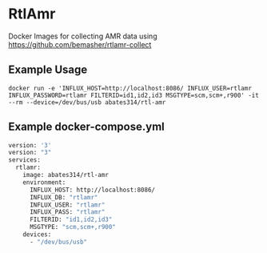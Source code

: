 # RtlAmr
Docker Images for collecting AMR data using https://github.com/bemasher/rtlamr-collect


## Example Usage
```shell
docker run -e 'INFLUX_HOST=http://localhost:8086/ INFLUX_USER=rtlamr INFLUX_PASSWORD=rtlamr FILTERID=id1,id2,id3 MSGTYPE=scm,scm+,r900' -it --rm --device=/dev/bus/usb abates314/rtl-amr
```

## Example docker-compose.yml
```Dockerfile
version: '3'
version: "3"
services:
  rtlamr:
    image: abates314/rtl-amr
    environment:
      INFLUX_HOST: http://localhost:8086/
      INFLUX_DB: "rtlamr"
      INFLUX_USER: "rtlamr"
      INFLUX_PASS: "rtlamr"
      FILTERID: "id1,id2,id3"
      MSGTYPE: "scm,scm+,r900"
    devices:
      - "/dev/bus/usb"
```
